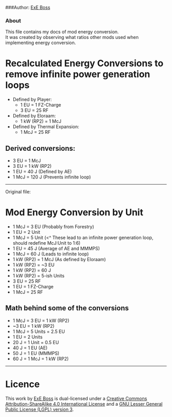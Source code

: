 ###Author:
[ExE Boss](https://github.com/ExE-Boss)

### About
This file contains my docs of mod energy conversion.  
It was created by observing what ratios other mods used when implementing energy conversion.

# Recalculated Energy Conversions to remove infinite power generation loops
- Defined by Player:
    - 1 EU = 1 FZ-Charge 
    - 3 EU = 25 RF
- Defined by Eloraam:
    - 1 kW (RP2) = 1 McJ
- Defined by Thermal Expansion:
	- 1 McJ = 25 RF

## Derived conversions:
- 3 EU = 1 McJ
- 3 EU = 1 kW (RP2)
- 1 EU = 40 J (Defined by AE)
- 1 McJ = 120 J (Prevents infinite loop)

---

Original file:

# Mod Energy Conversion by Unit
- 1 McJ = 3 EU (Probably from Forestry)
- 1 EU = 2 Unit
- 1 McJ = 5 Unit (<^ These lead to an infinite power generation loop, should redefine McJ:Unit to 1:6)
- 1 EU = 45 J (Average of AE and MMMPS)
- 1 McJ = 60 J (Leads to infinite loop)
- 1 kW (RP2) = 1 McJ (As defined by Eloraam)
- 1 kW (RP2) = ~3 EU
- 1 kW (RP2) = 60 J
- 1 kW (RP2) = 5-ish Units
- 3 EU = 25 RF
- 1 EU = 1 FZ-Charge
- 1 McJ = 25 RF

## Math behind some of the conversions
- 1 McJ = 3 EU = 1 kW (RP2)  
- ~3 EU = 1 kW (RP2)  
- 1 McJ = 5 Units = 2.5 EU  
- 1 EU = 2 Units  
- 20 J = 1 Unit = 0.5 EU  
- 40 J = 1 EU (AE)  
- 50 J = 1 EU (MMMPS)  
- 60 J = 1 McJ = 1 kW (RP2)  

---

# Licence
This work by [ExE Boss](https://github.com/ExE-Boss) is dual-licensed
under a [Creative Commons Attribution-ShareAlike 4.0 International License](https://creativecommons.org/licenses/by-sa/4.0/)
and a [GNU Lesser General Public License (LGPL) version 3](https://www.gnu.org/licenses/lgpl-3.0.html).
